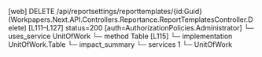 [web] DELETE /api/reportsettings/reporttemplates/{id:Guid}  (Workpapers.Next.API.Controllers.Reportance.ReportTemplatesController.Delete)  [L111–L127] status=200 [auth=AuthorizationPolicies.Administrator]
  └─ uses_service UnitOfWork
    └─ method Table [L115]
      └─ implementation UnitOfWork.Table
  └─ impact_summary
    └─ services 1
      └─ UnitOfWork

